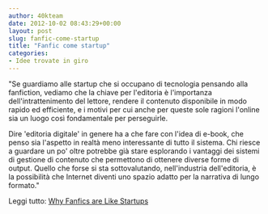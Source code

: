```yaml
---
author: 40kteam
date: 2012-10-02 08:43:29+00:00
layout: post
slug: fanfic-come-startup
title: "Fanfic come startup"
categories:
- Idee trovate in giro
---
```


"Se guardiamo alle startup che si occupano di tecnologia pensando alla fanfiction, vediamo che la chiave per l'editoria è l'importanza dell'intrattenimento del lettore, rendere il contenuto disponibile in modo rapido ed efficiente, e i motivi per cui anche per queste sole ragioni l'online sia un luogo così fondamentale per perseguirle. 

Dire 'editoria digitale' in genere ha a che fare con l'idea di e-book, che penso sia l'aspetto in realtà meno interessante di tutto il sistema. Chi riesce a guardare un po' oltre potrebbe già stare esplorando i vantaggi dei sistemi di gestione di contenuto che permettono di ottenere diverse forme di output. Quello che forse si sta sottovalutando, nell'industria dell'editoria, è la possibilità che Internet diventi uno spazio adatto per la narrativa di lungo formato."

Leggi tutto: [Why Fanfics are Like Startups](http://publishingperspectives.com/2012/10/why-fanfics-are-like-startups/)

